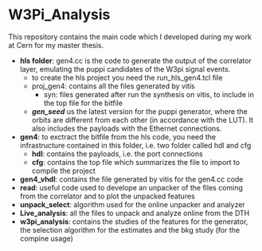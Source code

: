 # W3Pi_Analysis

This repository contains the main code which I developed during my work at Cern for my master thesis.

- **hls folder**: gen4.cc is the code to generate the output of the correlator layer, emulating the puppi candidates of the W3pi signal events.
    - to create the hls project you need the run_hls_gen4.tcl file
    - proj_gen4: contains all the files generated by vitis
      - syn: files generated after run the synthesis on vitis, to include in the top file for the bitfile
    - ***gen_seed*** us the latest version for the puppi generator, where the orbits are different from each other (in accordance with the LUT). It also includes the payloads with the Ethernet connections.
- **gen4**: to exctract the bitfile from the hls code, you need the infrastructure contained in this folder, i.e. two folder called hdl and cfg
  - **hdl**: contains the payloads, i.e. the port connections
  - **cfg**: contains the top file which summarizes the file to import to compile the project
- **gen4_vhdl**: contains the file generated by vitis for the gen4.cc code
- **read**: useful code used to develope an unpacker of the files coming from the correlator and to plot the unpacked features
- **unpack_select**: algorithm used for the online unpacker and analyzer
- **Live_analysis**: all the files to unpack and analyze online from the DTH
- **w3pi_analysis**: contains the studies of the features for the generator, the selection algorithm for the estimates and the bkg study (for the compine usage)
